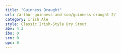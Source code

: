 ```yaml
---
title: "Guinness Draught"
url: /arthur-guinness-and-son/guinness-draught-2/
category: Irish Ale
style: Classic Irish-Style Dry Stout
abv: 4.3
ibu: 0
srm: 0
upc: 0
---
```


